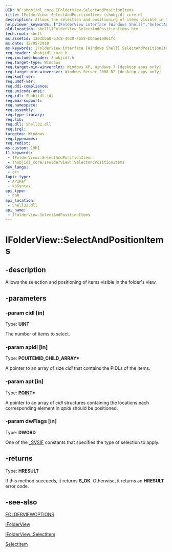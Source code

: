 ```yaml
---
UID: NF:shobjidl_core.IFolderView.SelectAndPositionItems
title: IFolderView::SelectAndPositionItems (shobjidl_core.h)
description: Allows the selection and positioning of items visible in the folder's view.
helpviewer_keywords: ["IFolderView interface [Windows Shell]","SelectAndPositionItems method","IFolderView.SelectAndPositionItems","IFolderView::SelectAndPositionItems","SelectAndPositionItems","SelectAndPositionItems method [Windows Shell]","SelectAndPositionItems method [Windows Shell]","IFolderView interface","_shell_IFolderView_SelectAndPositionItems","shell.IFolderView_SelectAndPositionItems","shobjidl_core/IFolderView::SelectAndPositionItems"]
old-location: shell\IFolderView_SelectAndPositionItems.htm
tech.root: shell
ms.assetid: 1263bba8-63c8-4630-ab59-bb4ae10061fc
ms.date: 12/05/2018
ms.keywords: IFolderView interface [Windows Shell],SelectAndPositionItems method, IFolderView.SelectAndPositionItems, IFolderView::SelectAndPositionItems, SelectAndPositionItems, SelectAndPositionItems method [Windows Shell], SelectAndPositionItems method [Windows Shell],IFolderView interface, _shell_IFolderView_SelectAndPositionItems, shell.IFolderView_SelectAndPositionItems, shobjidl_core/IFolderView::SelectAndPositionItems
req.header: shobjidl_core.h
req.include-header: Shobjidl.h
req.target-type: Windows
req.target-min-winverclnt: Windows XP, Windows 7 [desktop apps only]
req.target-min-winversvr: Windows Server 2008 R2 [desktop apps only]
req.kmdf-ver: 
req.umdf-ver: 
req.ddi-compliance: 
req.unicode-ansi: 
req.idl: Shobjidl.idl
req.max-support: 
req.namespace: 
req.assembly: 
req.type-library: 
req.lib: 
req.dll: Shell32.dll
req.irql: 
targetos: Windows
req.typenames: 
req.redist: 
ms.custom: 19H1
f1_keywords:
 - IFolderView::SelectAndPositionItems
 - shobjidl_core/IFolderView::SelectAndPositionItems
dev_langs:
 - c++
topic_type:
 - APIRef
 - kbSyntax
api_type:
 - COM
api_location:
 - Shell32.dll
api_name:
 - IFolderView.SelectAndPositionItems
---
```


# IFolderView::SelectAndPositionItems


## -description

Allows the selection and positioning of items visible in the folder's view.

## -parameters

### -param cidl [in]

Type: <b>UINT</b>

The number of items to select.

### -param apidl [in]

Type: <b>PCUITEMID_CHILD_ARRAY*</b>

A pointer to an array of size <i>cidl</i> that contains the PIDLs of the items.

### -param apt [in]

Type: <b><a href="/previous-versions/dd162805(v=vs.85)">POINT</a>*</b>

A pointer to an array of <i>cidl</i> structures containing the locations each corresponding element in <i>apidl</i> should be positioned.

### -param dwFlags [in]

Type: <b>DWORD</b>

One of the <a href="/windows/win32/api/shobjidl_core/ne-shobjidl_core-_svsif">_SVSIF</a> constants that specifies the type of selection to apply.

## -returns

Type: <b>HRESULT</b>

If this method succeeds, it returns <b>S_OK</b>. Otherwise, it returns an <b>HRESULT</b> error code.

## -see-also

<a href="/windows/desktop/api/shobjidl/ne-shobjidl-folderviewoptions">FOLDERVIEWOPTIONS</a>



<a href="/windows/desktop/api/shobjidl_core/nn-shobjidl_core-ifolderview">IFolderView</a>



<a href="/windows/desktop/api/shobjidl_core/nf-shobjidl_core-ifolderview-selectitem">IFolderView::SelectItem</a>



<a href="/windows/desktop/api/shobjidl_core/nf-shobjidl_core-ishellview-selectitem">SelectItem</a>